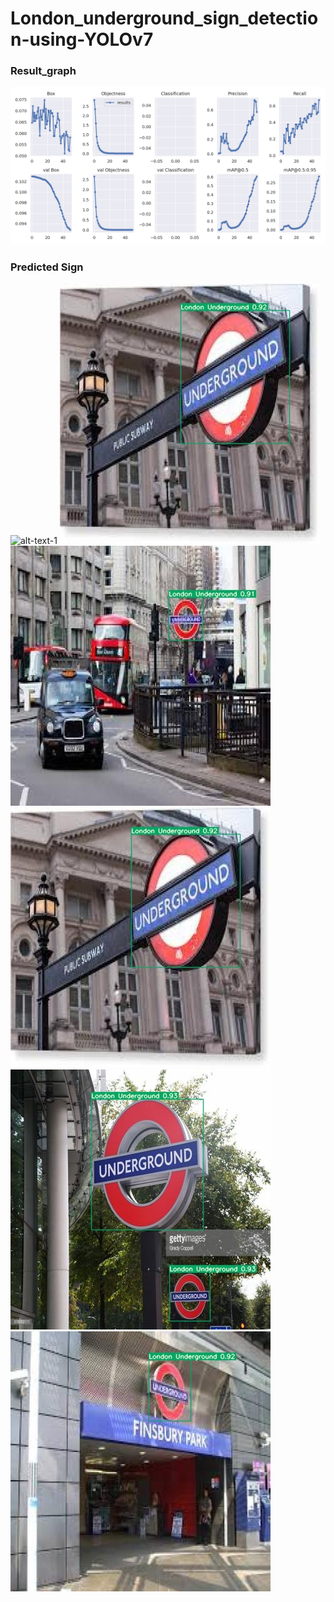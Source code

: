 # London_underground_sign_detection-using-YOLOv7

### Result_graph
![](https://github.com/shiv2398/London_underground_sign_detection-using-YOLOv7/blob/main/results.png)
### Predicted Sign
![alt-text-1](https://github.com/shiv2398/London_underground_sign_detection-using-YOLOv7/blob/main/Results/00115_jpg.rf.95ebc1969ccf7c63d5444831a12b7af8.jpg,"title-1") ![alt-text-2](https://github.com/shiv2398/London_underground_sign_detection-using-YOLOv7/blob/main/Results/00113_jpg.rf.cbc17d7e3cd05f5f5fdce2d2d798d2f1.jpg "title-2")
![](https://github.com/shiv2398/London_underground_sign_detection-using-YOLOv7/blob/main/Results/00115_jpg.rf.95ebc1969ccf7c63d5444831a12b7af8.jpg)
![](https://github.com/shiv2398/London_underground_sign_detection-using-YOLOv7/blob/main/Results/00113_jpg.rf.cbc17d7e3cd05f5f5fdce2d2d798d2f1.jpg)
![](https://github.com/shiv2398/London_underground_sign_detection-using-YOLOv7/blob/main/Results/0034_jpg.rf.a06d2779a859ad3479a04410cf452b5c.jpg)
![](https://github.com/shiv2398/London_underground_sign_detection-using-YOLOv7/blob/main/Results/0050_jpg.rf.272ea3d3efe07f405d90eef4a7250c96.jpg)
